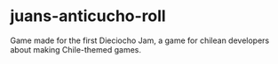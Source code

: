 # juans-anticucho-roll
Game made for the first Dieciocho Jam, a game for chilean developers about making Chile-themed games.